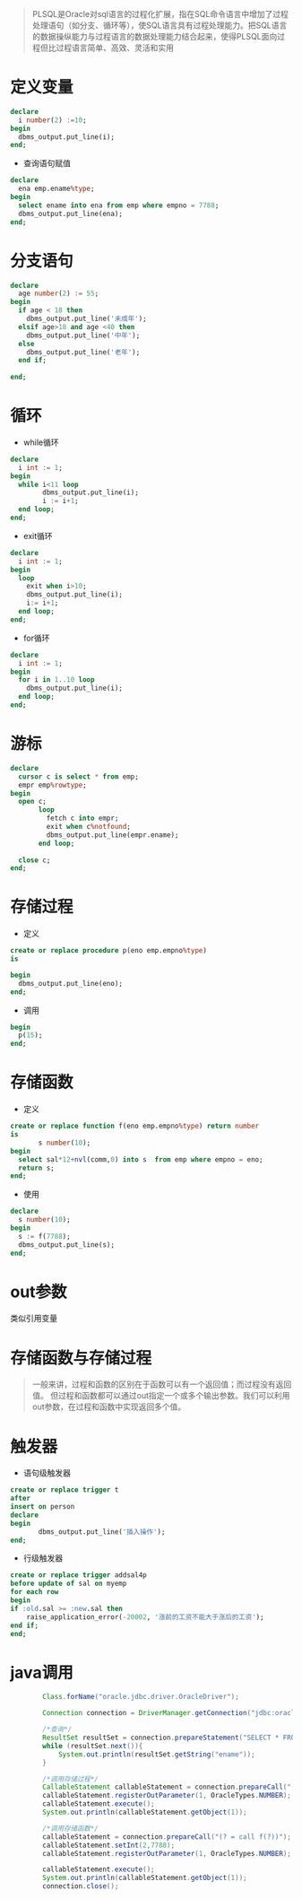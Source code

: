 >PLSQL是Oracle对sql语言的过程化扩展，指在SQL命令语言中增加了过程处理语句（如分支、循环等），使SQL语言具有过程处理能力。把SQL语言的数据操纵能力与过程语言的数据处理能力结合起来，使得PLSQL面向过程但比过程语言简单、高效、灵活和实用

# 定义变量

```sql
declare
  i number(2) :=10;
begin
  dbms_output.put_line(i);
end;
```

- 查询语句赋值

```sql
declare
  ena emp.ename%type;
begin
  select ename into ena from emp where empno = 7788;
  dbms_output.put_line(ena);
end;
```

# 分支语句

```sql
declare
  age number(2) := 55;
begin
  if age < 18 then
    dbms_output.put_line('未成年');
  elsif age>18 and age <40 then
    dbms_output.put_line('中年');
  else
    dbms_output.put_line('老年');
  end if;
    
end;
```

# 循环

- while循环

```sql
declare
  i int := 1;
begin
  while i<11 loop
        dbms_output.put_line(i);
        i := i+1;
  end loop;
end;
```

- exit循环

```sql
declare
  i int := 1;
begin
  loop
    exit when i>10;
    dbms_output.put_line(i);
    i:= i+1;
  end loop;
end;
```

- for循环

```sql
declare
  i int := 1;
begin
  for i in 1..10 loop
    dbms_output.put_line(i);
  end loop;
end;
```

# 游标

```sql
declare
  cursor c is select * from emp;
  empr emp%rowtype;
begin
  open c;
       loop
         fetch c into empr;
         exit when c%notfound;
         dbms_output.put_line(empr.ename);
       end loop;
  
  close c;
end;
```

# 存储过程

- 定义

```sql
create or replace procedure p(eno emp.empno%type)
is

begin
  dbms_output.put_line(eno);
end;
```

- 调用

```sql
begin
  p(15);
end;
```

# 存储函数

- 定义

```sql
create or replace function f(eno emp.empno%type) return number
is
       s number(10);
begin
  select sal*12+nvl(comm,0) into s  from emp where empno = eno;
  return s;
end;
```

- 使用

```sql
declare
  s number(10);
begin
  s := f(7788);
  dbms_output.put_line(s);
end;
```

# out参数

类似引用变量

# 存储函数与存储过程

>一般来讲，过程和函数的区别在于函数可以有一个返回值；而过程没有返回值。
但过程和函数都可以通过out指定一个或多个输出参数。我们可以利用out参数，在过程和函数中实现返回多个值。

# 触发器

- 语句级触发器

```sql
create or replace trigger t
after
insert on person
declare
begin
       dbms_output.put_line('插入操作');
end;
```

- 行级触发器

```sql
create or replace trigger addsal4p 
before update of sal on myemp 
for each row 
begin 
if :old.sal >= :new.sal then 
    raise_application_error(-20002, '涨前的工资不能大于涨后的工资'); 
end if; 
end;
```

# java调用

```java
        Class.forName("oracle.jdbc.driver.OracleDriver");

        Connection connection = DriverManager.getConnection("jdbc:oracle:thin:@127.0.0.1:1521:orcl", "scott", "tiger");

        /*查询*/
        ResultSet resultSet = connection.prepareStatement("SELECT * FROM emp").executeQuery();
        while (resultSet.next()){
            System.out.println(resultSet.getString("ename"));
        }

        /*调用存储过程*/
        CallableStatement callableStatement = connection.prepareCall("(call p1(?))");
        callableStatement.registerOutParameter(1, OracleTypes.NUMBER);
        callableStatement.execute();
        System.out.println(callableStatement.getObject(1));

        /*调用存储函数*/
        callableStatement = connection.prepareCall("(? = call f(?))");
        callableStatement.setInt(2,7788);
        callableStatement.registerOutParameter(1, OracleTypes.NUMBER);

        callableStatement.execute();
        System.out.println(callableStatement.getObject(1));
        connection.close();
```

